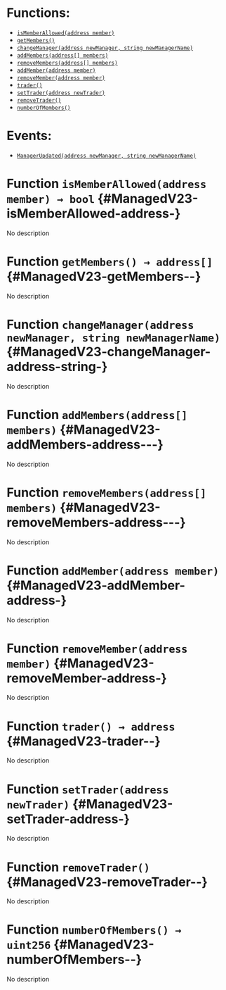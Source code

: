 

# Functions:
- [`isMemberAllowed(address member)`](#ManagedV23-isMemberAllowed-address-)
- [`getMembers()`](#ManagedV23-getMembers--)
- [`changeManager(address newManager, string newManagerName)`](#ManagedV23-changeManager-address-string-)
- [`addMembers(address[] members)`](#ManagedV23-addMembers-address---)
- [`removeMembers(address[] members)`](#ManagedV23-removeMembers-address---)
- [`addMember(address member)`](#ManagedV23-addMember-address-)
- [`removeMember(address member)`](#ManagedV23-removeMember-address-)
- [`trader()`](#ManagedV23-trader--)
- [`setTrader(address newTrader)`](#ManagedV23-setTrader-address-)
- [`removeTrader()`](#ManagedV23-removeTrader--)
- [`numberOfMembers()`](#ManagedV23-numberOfMembers--)

# Events:
- [`ManagerUpdated(address newManager, string newManagerName)`](#ManagedV23-ManagerUpdated-address-string-)




# Function `isMemberAllowed(address member) → bool` {#ManagedV23-isMemberAllowed-address-}
No description




# Function `getMembers() → address[]` {#ManagedV23-getMembers--}
No description




# Function `changeManager(address newManager, string newManagerName)` {#ManagedV23-changeManager-address-string-}
No description




# Function `addMembers(address[] members)` {#ManagedV23-addMembers-address---}
No description




# Function `removeMembers(address[] members)` {#ManagedV23-removeMembers-address---}
No description




# Function `addMember(address member)` {#ManagedV23-addMember-address-}
No description




# Function `removeMember(address member)` {#ManagedV23-removeMember-address-}
No description




# Function `trader() → address` {#ManagedV23-trader--}
No description




# Function `setTrader(address newTrader)` {#ManagedV23-setTrader-address-}
No description




# Function `removeTrader()` {#ManagedV23-removeTrader--}
No description




# Function `numberOfMembers() → uint256` {#ManagedV23-numberOfMembers--}
No description








